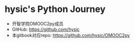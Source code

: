 # hysic's Python Journey
* 开智学院OMOOC2py成员
* GitHub: <https://github.com/hysic>
* 本gitbook对应repo: <https://github.com/hysic/OMOOC2py>

